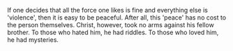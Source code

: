 If one decides that all the force one likes is fine and everything else is 'violence',
then it is easy to be peaceful. After all, this 'peace' has no cost to the person themselves.
Christ, however, took no arms against his fellow brother. To those who hated him, he had riddles.
To those who loved him, he had mysteries.

